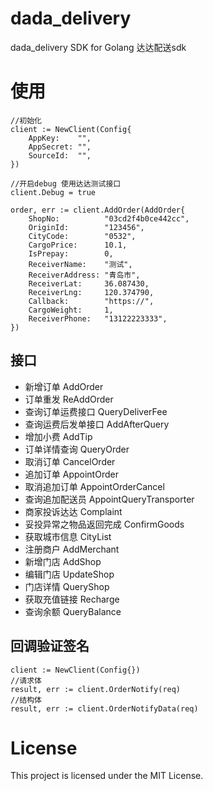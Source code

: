 # dada_delivery
dada_delivery SDK for Golang 达达配送sdk

# 使用
```
//初始化
client := NewClient(Config{
    AppKey:    "",
    AppSecret: "",
    SourceId:  "",
})

//开启debug 使用达达测试接口
client.Debug = true

order, err := client.AddOrder(AddOrder{
    ShopNo:          "03cd2f4b0ce442cc",
    OriginId:        "123456",
    CityCode:        "0532",
    CargoPrice:      10.1,
    IsPrepay:        0,
    ReceiverName:    "测试",
    ReceiverAddress: "青岛市",
    ReceiverLat:     36.087430,
    ReceiverLng:     120.374790,
    Callback:        "https://",
    CargoWeight:     1,
    ReceiverPhone:   "13122223333",
})
```
## 接口
- 新增订单 AddOrder
- 订单重发 ReAddOrder
- 查询订单运费接口 QueryDeliverFee
- 查询运费后发单接口 AddAfterQuery
- 增加小费 AddTip
- 订单详情查询 QueryOrder
- 取消订单 CancelOrder
- 追加订单 AppointOrder
- 取消追加订单 AppointOrderCancel
- 查询追加配送员 AppointQueryTransporter
- 商家投诉达达 Complaint
- 妥投异常之物品返回完成 ConfirmGoods
- 获取城市信息 CityList
- 注册商户 AddMerchant
- 新增门店 AddShop
- 编辑门店 UpdateShop
- 门店详情 QueryShop
- 获取充值链接 Recharge
- 查询余额 QueryBalance

## 回调验证签名
```
client := NewClient(Config{})
//请求体
result, err := client.OrderNotify(req)
//结构体
result, err := client.OrderNotifyData(req)
```
# License
This project is licensed under the MIT License.
